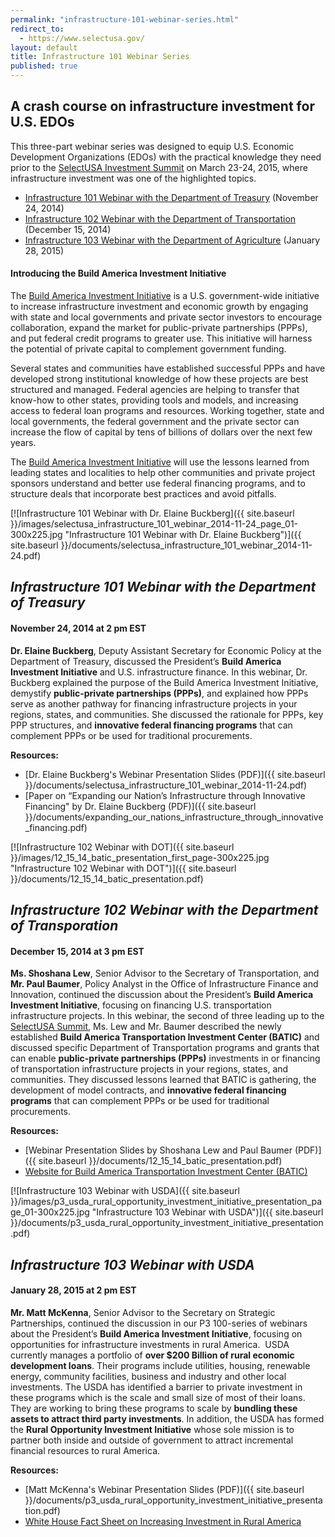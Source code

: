 ```yaml
---
permalink: "infrastructure-101-webinar-series.html"
redirect_to:
  - https://www.selectusa.gov/
layout: default
title: Infrastructure 101 Webinar Series
published: true
---
```


## A crash course on infrastructure investment for U.S. EDOs
 
This three-part webinar series was designed to equip U.S. Economic Development Organizations (EDOs) with the practical knowledge they need prior to the [SelectUSA Investment Summit](http://selectusa.commerce.gov/2015-summit.html) on March 23-24, 2015, where infrastructure investment was one of the highlighted topics.

*   [Infrastructure 101 Webinar with the Department of Treasury](#Inf101) (November 24, 2014)
*   [Infrastructure 102 Webinar with the Department of Transportation](#Inf102) (December 15, 2014)
*   [Infrastructure 103 Webinar with the Department of Agriculture](#Inf103)&nbsp;(January 28, 2015)

#### Introducing the Build America Investment Initiative

The [Build America Investment Initiative](http://www.dot.gov/buildamerica) is&nbsp;a U.S. government-wide initiative to increase infrastructure investment and economic growth by engaging with state and local governments and private sector investors to encourage collaboration, expand&nbsp;the market for public-private partnerships (PPPs), and put federal credit programs to greater use. This initiative will harness the potential of private capital to complement government funding. 

Several states and communities have established successful PPPs and have developed strong institutional knowledge of how these projects are best structured and managed.&nbsp;Federal agencies are helping to transfer that know-how to other states, providing tools and models, and increasing access to federal loan programs and resources. Working together, state and local governments, the federal government and the private sector can increase the flow of capital by tens of billions of dollars over the next few years.<span>&nbsp;</span>

The [Build America Investment Initiative](http://www.dot.gov/buildamerica) will use the lessons learned from leading states and localities to help other communities and private project sponsors understand and better use federal financing programs, and to structure deals that incorporate best practices and avoid pitfalls.

<span class="imgright"> [![Infrastructure 101 Webinar with Dr. Elaine Buckberg]({{ site.baseurl }}/images/selectusa_infrastructure_101_webinar_2014-11-24_page_01-300x225.jpg "Infrastructure 101 Webinar with Dr. Elaine Buckberg")]({{ site.baseurl }}/documents/selectusa_infrastructure_101_webinar_2014-11-24.pdf)</span>

## <a name="Inf101"></a>_Infrastructure 101 Webinar with the Department of Treasury_

#### November 24, 2014 at 2 pm EST

**Dr. Elaine Buckberg**, Deputy Assistant Secretary for Economic Policy at the Department of Treasury, discussed the President’s **Build America Investment Initiative** and U.S. infrastructure finance. In this webinar, Dr. Buckberg explained the purpose of the Build America Investment Initiative, demystify **public-private partnerships (PPPs)**, and explained how PPPs serve as another pathway for financing infrastructure projects in your regions, states, and communities. She discussed the rationale for PPPs, key PPP structures, and **innovative federal financing programs** that can complement PPPs or be used for traditional procurements.

**Resources:**

*   [Dr. Elaine Buckberg's Webinar Presentation Slides (PDF)]({{ site.baseurl }}/documents/selectusa_infrastructure_101_webinar_2014-11-24.pdf)
*   [Paper on “Expanding our Nation’s Infrastructure through
Innovative Financing" by Dr. Elaine Buckberg (PDF)]({{ site.baseurl }}/documents/expanding_our_nations_infrastructure_through_innovative_financing.pdf)&nbsp;

<span class="imgright">[![Infrastructure 102 Webinar with DOT]({{ site.baseurl }}/images/12_15_14_batic_presentation_first_page-300x225.jpg "Infrastructure 102 Webinar with DOT")]({{ site.baseurl }}/documents/12_15_14_batic_presentation.pdf)</span>

## <a name="Inf102"></a>_Infrastructure 102 Webinar with the Department of Transporation_

#### December 15, 2014 at 3 pm EST

**Ms. Shoshana Lew**, Senior Advisor to the Secretary of Transportation, and **Mr. Paul Baumer**, Policy Analyst in the Office of Infrastructure Finance and Innovation, continued the discussion about the President’s **Build America Investment Initiative**, focusing on financing U.S. transportation infrastructure projects. In this webinar, the second of three leading up to the [SelectUSA Summit](http://selectusa.commerce.gov/2015-summit.html), Ms. Lew and Mr. Baumer described the newly established **Build America Transportation Investment Center (BATIC)** and discussed specific Department of Transportation programs and grants that can enable **public-private partnerships (PPPs)** investments in or financing of transportation infrastructure projects in your regions, states, and communities. They discussed lessons learned that BATIC is gathering, the development of model contracts, and **innovative federal financing programs** that can complement PPPs or be used for traditional procurements.

**Resources:**

*   [Webinar Presentation Slides by Shoshana Lew and Paul Baumer (PDF)]({{ site.baseurl }}/documents/12_15_14_batic_presentation.pdf)
*   [Website for Build America Transportation Investment Center (BATIC)](http://www.dot.gov/buildamerica)&nbsp;&nbsp;

<span class="imgright">[![Infrastructure 103 Webinar with USDA]({{ site.baseurl }}/images/p3_usda_rural_opportunity_investment_initiative_presentation_page_01-300x225.jpg "Infrastructure 103 Webinar with USDA")]({{ site.baseurl }}/documents/p3_usda_rural_opportunity_investment_initiative_presentation.pdf)</span>

## <a name="Inf103"></a>_Infrastructure 103 Webinar with USDA_ 

#### <span style="font-size: 1em;">January 28, 2015 at 2 pm EST</span>

**Mr. Matt McKenna**, Senior Advisor to the Secretary on Strategic Partnerships, continued the discussion in our P3 100-series of webinars about the President’s **Build America Investment Initiative**, focusing on opportunities for infrastructure investments in rural America.&nbsp; USDA currently manages a portfolio of **over $200 Billion of rural economic development loans**. Their programs include utilities, housing, renewable energy, community facilities, business and industry and other local investments. The USDA has identified a barrier to private investment in these programs which is the scale and small size of most of their loans. They are working to bring these programs to scale by **bundling these assets to attract third party investments**. In addition, the USDA has formed the **Rural Opportunity Investment Initiative** whose sole mission is to partner both inside and outside of government to attract incremental financial resources to rural America.&nbsp;

**Resources:**

*   [Matt McKenna's Webinar Presentation Slides (PDF)]({{ site.baseurl }}/documents/p3_usda_rural_opportunity_investment_initiative_presentation.pdf)
*   [White House Fact Sheet on Increasing Investment in Rural America](http://www.whitehouse.gov/the-press-office/2014/07/23/fact-sheet-increasing-investment-rural-america) 
